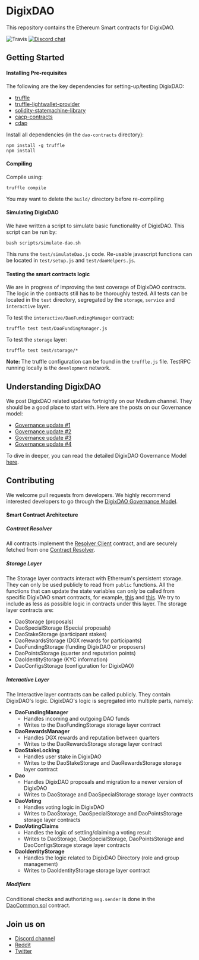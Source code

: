 # DigixDAO
This repository contains the Ethereum Smart contracts for DigixDAO.

![Travis](https://img.shields.io/travis/DigixGlobal/dao-contracts.svg)
[![Discord chat](https://img.shields.io/badge/discord-join%20chat%20%E2%86%92-brightgreen.svg?style=flat)](https://discord.gg/mBdKTjY)

## Getting Started
#### Installing Pre-requisites
The following are the key dependencies for setting-up/testing DigixDAO:
* [truffle](https://truffleframework.com/docs)
* [truffle-lightwallet-provider](https://github.com/DigixGlobal/truffle-lightwallet-provider)
* [solidity-statemachine-library](https://github.com/DigixGlobal/solidity-statemachine-library)
* [cacp-contracts](https://github.com/DigixGlobal/cacp-contracts/tree/dao)
* [cdap](https://github.com/DigixGlobal/cdap)

Install all dependencies (in the `dao-contracts` directory):
```
npm install -g truffle
npm install
```

#### Compiling
Compile using:
```
truffle compile
```
You may want to delete the `build/` directory before re-compiling

#### Simulating DigixDAO
We have written a script to simulate basic functionality of DigixDAO. This
script can be run by:
```
bash scripts/simulate-dao.sh
```
This runs the `test/simulateDao.js` code. Re-usable javascript functions can
be located in `test/setup.js` and `test/daoHelpers.js`.

#### Testing the smart contracts logic
We are in progress of improving the test coverage of DigixDAO contracts. The
logic in the contracts still has to be thoroughly tested. All tests can be
located in the `test` directory, segregated by the `storage`, `service` and
`interactive` layer.

To test the `interactive/DaoFundingManager` contract:
```
truffle test test/DaoFundingManager.js
```

To test the `storage` layer:
```
truffle test test/storage/*
```

<strong>Note: </strong>The truffle configuration can be found in the
`truffle.js` file. TestRPC running locally is the `development` network.

## Understanding DigixDAO
We post DigixDAO related updates fortnightly on our Medium channel. They
should be a good place to start with. Here are the posts on our Governance model:
* [Governance update #1](https://medium.com/@Digix/digixdao-governance-model-update-1-e61021718c9e)
* [Governance update #2](https://medium.com/@Digix/digixdao-governance-model-update-2-2f7ce1d1494c)
* [Governance update #3](https://medium.com/@Digix/digixdao-governance-model-update-3-2202cd117d24)
* [Governance update #4](https://medium.com/@Digix/digixdao-governance-model-update-4-2f92798242bd)

To dive in deeper, you can read the detailed DigixDAO Governance Model [here](doc/GovernanceModel.pdf).

## Contributing
We welcome pull requests from developers. We highly recommend interested
developers to go through the [DigixDAO Governance Model](doc/GovernanceModel.pdf).

#### Smart Contract Architecture
##### Contract Resolver
All contracts implement the [Resolver Client](https://github.com/DigixGlobal/cacp-contracts/blob/dao/contracts/ResolverClient.sol) contract, and are securely fetched from one [Contract Resolver](https://github.com/DigixGlobal/cacp-contracts/blob/dao/contracts/ContractResolver.sol).

##### Storage Layer
The Storage layer contracts interact with Ethereum's persistent storage. They can only be used publicly to read from `public` functions. All the functions that can update the state variables can only be called from specific DigixDAO smart contracts, for example, [this](https://github.com/DigixGlobal/dao-contracts/blob/dev/contracts/storage/DaoStorage.sol#L596) and [this](https://github.com/DigixGlobal/dao-contracts/blob/dev/contracts/storage/DaoFundingStorage.sol#L17). We try to include as less as possible logic in contracts under this layer. The storage layer contracts are:
* DaoStorage (proposals)
* DaoSpecialStorage (Special proposals)
* DaoStakeStorage (participant stakes)
* DaoRewardsStorage (DGX rewards for participants)
* DaoFundingStorage (funding DigixDAO or proposers)
* DaoPointsStorage (quarter and reputation points)
* DaoIdentityStorage (KYC information)
* DaoConfigsStorage (configuration for DigixDAO)

##### Interactive Layer
The Interactive layer contracts can be called publicly. They contain DigixDAO's logic. DigixDAO's logic is segregated into multiple parts, namely:
* <strong>DaoFundingManager</strong>
  * Handles incoming and outgoing DAO funds
  * Writes to the DaoFundingStorage storage layer contract
* <strong>DaoRewardsManager</strong>
  * Handles DGX rewards and reputation between quarters
  * Writes to the DaoRewardsStorage storage layer contract
* <strong>DaoStakeLocking</strong>
  * Handles user stake in DigixDAO
  * Writes to the DaoStakeStorage and DaoRewardsStorage storage layer contract
* <strong>Dao</strong>
  * Handles DigixDAO proposals and migration to a newer version of DigixDAO
  * Writes to DaoStorage and DaoSpecialStorage storage layer contracts
* <strong>DaoVoting</strong>
  * Handles voting logic in DigixDAO
  * Writes to DaoStorage, DaoSpecialStorage and DaoPointsStorage storage layer contracts
* <strong>DaoVotingClaims</strong>
  * Handles the logic of settling/claiming a voting result
  * Writes to DaoStorage, DaoSpecialStorage, DaoPointsStorage and DaoConfigsStorage storage layer contracts
* <strong>DaoIdentityStorage</strong>
  * Handles the logic related to DigixDAO Directory (role and group management)
  * Writes to DaoIdentityStorage storage layer contract

##### Modifiers
Conditional checks and authorizing `msg.sender` is done in the [DaoCommon.sol](https://github.com/DigixGlobal/dao-contracts/blob/dev/contracts/common/DaoCommon.sol) contract.

## Join us on
* [Discord channel](https://discord.gg/mBdKTjY)
* [Reddit](https://www.reddit.com/r/digix/)
* [Twitter](https://twitter.com/digixglobal)
